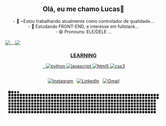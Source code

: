 
 <div align="center">
   <h2> Olá, eu me chamo Lucas👋</h2> 
  - 🔭 ~Estou trabalhando atualmente como controlador de qualidade...<br>
  - 🌱 Estudando FRONT-END, e interesse em fullstack...<br>
 - 😄 Pronouns: ELE/DELE ...
 </div>
 
<div  align="center" style="display: flex; max-width: 800px; margin: auto;">
  <a href="https://github.com/Lucas2907">
   <br>
  <img align="center" height="160em" src="https://github-readme-stats.vercel.app/api?username=Lucas2907&show_icons=true&theme=github_dark"/>
    &nbsp;&nbsp;
  <img align="center" height="160em" src="https://github-readme-stats.vercel.app/api/top-langs/?username=Lucas2907&layout=compact&langs_count=16&theme=github_dark"/>
</div>



<div align="center">
  <h3>LEARNING</h3>
  &nbsp;&nbsp;
  <img src="https://cdn.jsdelivr.net/gh/devicons/devicon/icons/python/python-original.svg" alt="python" width="40" height="40"/>
  <img src="https://cdn.jsdelivr.net/gh/devicons/devicon/icons/javascript/javascript-original.svg" alt="javascript" width="40" height="40"/>
  <img src="https://cdn.jsdelivr.net/gh/devicons/devicon/icons/html5/html5-original.svg" alt="html5" width="40" height="40"/>
  <img src="https://cdn.jsdelivr.net/gh/devicons/devicon/icons/css3/css3-original.svg" alt="css3" width="40" height="40"/>                                             </div>

<div>
 <br>
  <p align="center">
  <a href="https://www.instagram.com/lucas_garcia.29/"><img src="https://img.shields.io/badge/Instagram-%23E4405F.svg?&style=for-the-badge&logo=Instagram&logoColor=white" alt="Instagram"></a>&nbsp;&nbsp;
  <a href="https://www.linkedin.com/in/lucas-pasa/"><img src="https://img.shields.io/badge/LinkedIn-%230077B5.svg?&style=for-the-badge&logo=LinkedIn&logoColor=white" alt="LinkedIn"></a>&nbsp;&nbsp;
  <a href="mailto:contatolucaspasa@gmail.com"><img src="https://img.shields.io/badge/Gmail-%23D14836.svg?&style=for-the-badge&logo=Gmail&logoColor=white" alt="Gmail"></a>
    
![snake gif](https://github.com/Lucas2907/Lucas2907/blob/output/github-contribution-grid-snake.svg)
</p>

</div>

          

